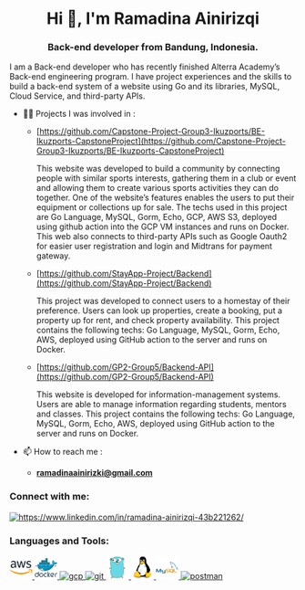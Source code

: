 <h1 align="center">Hi 👋, I'm Ramadina Ainirizqi</h1>
<h3 align="center">Back-end developer from Bandung, Indonesia.</h3>

I am a Back-end developer who has recently finished Alterra Academy’s Back-end engineering program. I have project experiences and the skills to build a back-end system of a website using Go and its libraries, MySQL, Cloud Service, and third-party APIs.


- 👨‍💻 Projects I was involved in : 
  - [https://github.com/Capstone-Project-Group3-Ikuzports/BE-Ikuzports-CapstoneProject](https://github.com/Capstone-Project-Group3-Ikuzports/BE-Ikuzports-CapstoneProject)
  
    This website was developed to build a community by connecting people with similar sports interests, gathering them in a club or event and allowing them to create various sports activities they can do together. One of the website’s features enables the users to put their equipment or collections up for sale. The techs used in this project are Go Language, MySQL, Gorm, Echo, GCP, AWS S3, deployed using github action into the GCP VM instances and runs on Docker. This web also connects to third-party APIs such as Google Oauth2 for easier user registration and login and Midtrans for payment gateway.
    
  - [https://github.com/StayApp-Project/Backend](https://github.com/StayApp-Project/Backend)
  
    This project was developed to connect users to a homestay of their preference.  Users can look up properties, create a booking, put a property up for rent, and check property availability. This project contains the following techs: Go Language, MySQL, Gorm, Echo, AWS, deployed using GitHub action to the server and runs on Docker.
  
  - [https://github.com/GP2-Group5/Backend-API](https://github.com/GP2-Group5/Backend-API)

    This website is developed for information-management systems. Users are able to manage information regarding students, mentors and classes.  This project contains the following techs: Go Language, MySQL, Gorm, Echo, AWS, deployed using GitHub action to the server and runs on Docker.



- 📫 How to reach me :
  - **ramadinaainirizki@gmail.com**

<h3 align="left">Connect with me:</h3>
<p align="left">
<a href="https://linkedin.com/in/https://www.linkedin.com/in/ramadina-ainirizqi-43b221262/" target="blank"><img align="center" src="https://raw.githubusercontent.com/rahuldkjain/github-profile-readme-generator/master/src/images/icons/Social/linked-in-alt.svg" alt="https://www.linkedin.com/in/ramadina-ainirizqi-43b221262/" height="30" width="40" /></a>
</p>

<h3 align="left">Languages and Tools:</h3>
<p align="left"> <a href="https://aws.amazon.com" target="_blank" rel="noreferrer"> <img src="https://raw.githubusercontent.com/devicons/devicon/master/icons/amazonwebservices/amazonwebservices-original-wordmark.svg" alt="aws" width="40" height="40"/> </a> <a href="https://www.docker.com/" target="_blank" rel="noreferrer"> <img src="https://raw.githubusercontent.com/devicons/devicon/master/icons/docker/docker-original-wordmark.svg" alt="docker" width="40" height="40"/> </a> <a href="https://cloud.google.com" target="_blank" rel="noreferrer"> <img src="https://www.vectorlogo.zone/logos/google_cloud/google_cloud-icon.svg" alt="gcp" width="40" height="40"/> </a> <a href="https://git-scm.com/" target="_blank" rel="noreferrer"> <img src="https://www.vectorlogo.zone/logos/git-scm/git-scm-icon.svg" alt="git" width="40" height="40"/> </a> <a href="https://golang.org" target="_blank" rel="noreferrer"> <img src="https://raw.githubusercontent.com/devicons/devicon/master/icons/go/go-original.svg" alt="go" width="40" height="40"/> </a> <a href="https://www.linux.org/" target="_blank" rel="noreferrer"> <img src="https://raw.githubusercontent.com/devicons/devicon/master/icons/linux/linux-original.svg" alt="linux" width="40" height="40"/> </a> <a href="https://www.mysql.com/" target="_blank" rel="noreferrer"> <img src="https://raw.githubusercontent.com/devicons/devicon/master/icons/mysql/mysql-original-wordmark.svg" alt="mysql" width="40" height="40"/> </a> <a href="https://postman.com" target="_blank" rel="noreferrer"> <img src="https://www.vectorlogo.zone/logos/getpostman/getpostman-icon.svg" alt="postman" width="40" height="40"/> </a> </p>
